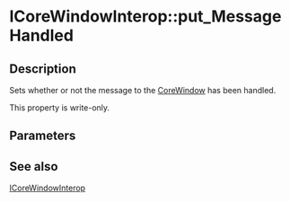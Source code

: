 # ICoreWindowInterop::put_MessageHandled

## Description

Sets whether or not the message to the [CoreWindow](https://msdn.microsoft.com/60b1c8c6-c136-4c4c-8e46-69a792d58ed0) has been handled.

This property is write-only.

## Parameters

## See also

[ICoreWindowInterop](https://learn.microsoft.com/windows/desktop/api/corewindow/nn-corewindow-icorewindowinterop)